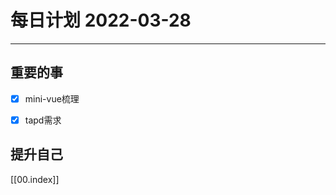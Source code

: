 #  每日计划 2022-03-28
---
## 重要的事
- [x]  mini-vue梳理
- [x]  tapd需求




## 提升自己

  



[[00.index]]








